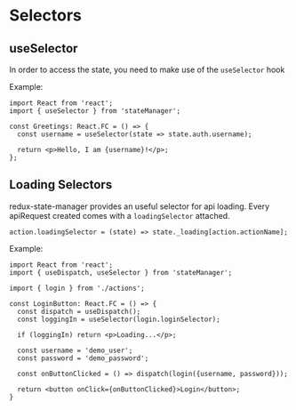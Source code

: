# Selectors

## useSelector
In order to access the state, you need to make use of the `useSelector` hook

Example:
```tsx
import React from 'react';
import { useSelector } from 'stateManager';

const Greetings: React.FC = () => {
  const username = useSelector(state => state.auth.username);

  return <p>Hello, I am {username}!</p>;
};
```

## Loading Selectors
redux-state-manager provides an useful selector for api loading. Every apiRequest created comes with a `loadingSelector` attached.

```tsx
action.loadingSelector = (state) => state._loading[action.actionName];
```

Example:
```tsx
import React from 'react';
import { useDispatch, useSelector } from 'stateManager';

import { login } from './actions';

const LoginButton: React.FC = () => {
  const dispatch = useDispatch();
  const loggingIn = useSelector(login.loginSelector);

  if (loggingIn) return <p>Loading...</p>;
  
  const username = 'demo_user';
  const password = 'demo_password';

  const onButtonClicked = () => dispatch(login({username, password}));
  
  return <button onClick={onButtonClicked}>Login</button>;
}
```
